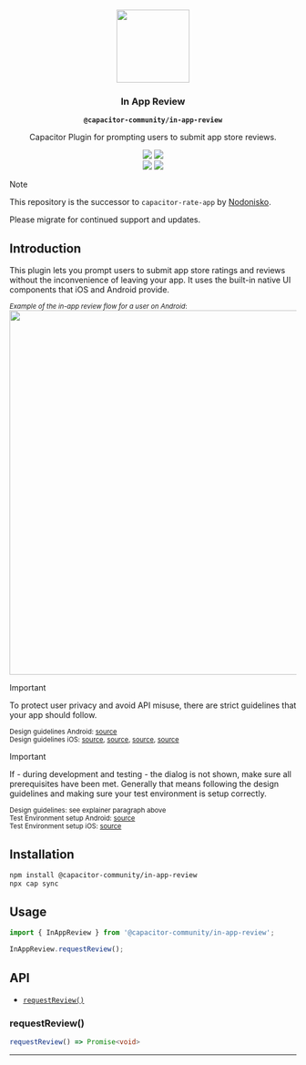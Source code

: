 <p align="center"><br><img src="https://user-images.githubusercontent.com/236501/85893648-1c92e880-b7a8-11ea-926d-95355b8175c7.png" width="128" height="128" /></p>
<h3 align="center">In App Review</h3>
<p align="center"><strong><code>@capacitor-community/in-app-review</code></strong></p>
<p align="center">
  Capacitor Plugin for prompting users to submit app store reviews.
</p>

<p align="center">
  <img src="https://img.shields.io/maintenance/yes/2024?style=flat-square" />
  <a href="https://www.npmjs.com/package/@capacitor-community/in-app-review"><img src="https://img.shields.io/npm/l/@capacitor-community/in-app-review?style=flat-square" /></a>
<br>
  <a href="https://www.npmjs.com/package/@capacitor-community/in-app-review"><img src="https://img.shields.io/npm/dw/@capacitor-community/in-app-review?style=flat-square" /></a>
  <a href="https://www.npmjs.com/package/@capacitor-community/in-app-review"><img src="https://img.shields.io/npm/v/@capacitor-community/in-app-review?style=flat-square" /></a>
</p>

> [!NOTE]
> This repository is the successor to `capacitor-rate-app` by [Nodonisko](https://github.com/Nodonisko).
>
> Please migrate for continued support and updates.

## Introduction

This plugin lets you prompt users to submit app store ratings and reviews without the inconvenience of leaving your app. It uses the built-in native UI components that iOS and Android provide.

<sub>_Example of the in-app review flow for a user on Android_:</sub>
<br>
<img src="https://github.com/capacitor-community/privacy-screen/assets/35837839/11ec6398-20df-46f3-9687-2c7f0990fc37" width="640" />
<br>

> [!IMPORTANT]
> To protect user privacy and avoid API misuse, there are strict guidelines that your app should follow.
>
> <sub>Design guidelines Android: [source](https://developer.android.com/guide/playcore/in-app-review)</sub>
> <br>
> <sub>Design guidelines iOS: [source](https://developer.apple.com/documentation/storekit/skstorereviewcontroller/3566727-requestreview), [source](https://developer.apple.com/app-store/ratings-and-reviews/), [source](https://developer.apple.com/documentation/storekit/requesting_app_store_reviews), [source](https://developer.apple.com/design/human-interface-guidelines/ratings-and-reviews)</sub>

> [!IMPORTANT]
> If - during development and testing - the dialog is not shown, make sure all prerequisites have been met.
> Generally that means following the design guidelines and making sure your test environment is setup correctly.
>
> <sub>Design guidelines: see explainer paragraph above</sub>
> <br>
> <sub>Test Environment setup Android: [source](https://developer.android.com/guide/playcore/in-app-review/test)</sub>
> <br>
> <sub>Test Environment setup iOS: [source](https://developer.apple.com/documentation/storekit/skstorereviewcontroller/3566727-requestreview#4278434)</sub>

## Installation

```bash
npm install @capacitor-community/in-app-review
npx cap sync
```

## Usage

```ts
import { InAppReview } from '@capacitor-community/in-app-review';

InAppReview.requestReview();
```

## API

<docgen-index>

* [`requestReview()`](#requestreview)

</docgen-index>

<docgen-api>
<!--Update the source file JSDoc comments and rerun docgen to update the docs below-->

### requestReview()

```typescript
requestReview() => Promise<void>
```

--------------------

</docgen-api>